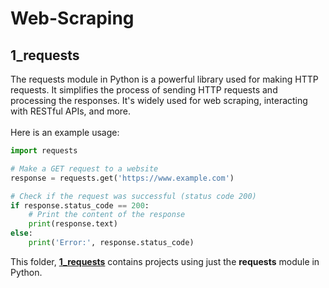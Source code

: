 # Web-Scraping
## 1_requests
The requests module in Python is a powerful library used for making HTTP requests. It simplifies the process of sending HTTP requests and processing the responses. It's widely used for web scraping, interacting with RESTful APIs, and more.<br><br>
Here is an example usage:
```python
import requests

# Make a GET request to a website
response = requests.get('https://www.example.com')

# Check if the request was successful (status code 200)
if response.status_code == 200:
    # Print the content of the response
    print(response.text)
else:
    print('Error:', response.status_code)
```
This folder, **[1_requests](https://github.com/basu-binayak/Web-Scraping/tree/6db0564674245366ff1f2ee81ae9d1e15ef313bb/1_requests)** contains projects using just the **requests** module in Python.
